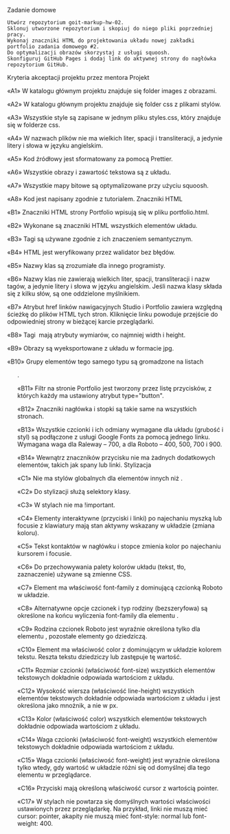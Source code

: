 Zadanie domowe

    Utwórz repozytorium goit-markup-hw-02.
    Sklonuj utworzone repozytorium i skopiuj do niego pliki poprzedniej pracy.
    Wykonaj znaczniki HTML do projektowania układu nowej zakładki portfolio zadania domowego #2.
    Do optymalizacji obrazów skorzystaj z usługi squoosh.
    Skonfiguruj GitHub Pages i dodaj link do aktywnej strony do nagłówka repozytorium GitHub.

Kryteria akceptacji projektu przez mentora Projekt

«A1» W katalogu głównym projektu znajduje się folder images z obrazami.

«A2» W katalogu głównym projektu znajduje się folder css z plikami stylów.

«A3» Wszystkie style są zapisane w jednym pliku styles.css, który znajduje się w folderze css.

«A4» W nazwach plików nie ma wielkich liter, spacji i transliteracji, a jedynie litery i słowa w
języku angielskim.

«A5» Kod źródłowy jest sformatowany za pomocą Prettier.

«A6» Wszystkie obrazy i zawartość tekstowa są z układu.

«A7» Wszystkie mapy bitowe są optymalizowane przy użyciu squoosh.

«A8» Kod jest napisany zgodnie z tutorialem. Znaczniki HTML

«B1» Znaczniki HTML strony Portfolio wpisują się w pliku portfolio.html.

«B2» Wykonane są znaczniki HTML wszystkich elementów układu.

«B3» Tagi są używane zgodnie z ich znaczeniem semantycznym.

«B4» HTML jest weryfikowany przez walidator bez błędów.

«B5» Nazwy klas są zrozumiałe dla innego programisty.

«B6» Nazwy klas nie zawierają wielkich liter, spacji, transliteracji i nazw tagów, a jedynie litery
i słowa w języku angielskim. Jeśli nazwa klasy składa się z kilku słów, są one oddzielone
myślnikiem.

«B7» Atrybut href linków nawigacyjnych Studio i Portfolio zawiera względną ścieżkę do plików HTML
tych stron. Kliknięcie linku powoduje przejście do odpowiedniej strony w bieżącej karcie
przeglądarki.

«B8» Tagi <img> mają atrybuty wymiarów, co najmniej width i height.

«B9» Obrazy są wyeksportowane z układu w formacie jpg.

«B10» Grupy elementów tego samego typu są gromadzone na listach <ul>.

«B11» Filtr na stronie Portfolio jest tworzony przez listę przycisków, z których każdy ma ustawiony
atrybut type="button".

«B12» Znaczniki nagłówka i stopki są takie same na wszystkich stronach.

«B13» Wszystkie czcionki i ich odmiany wymagane dla układu (grubość i styl) są podłączone z usługi
Google Fonts za pomocą jednego linku. Wymagana waga dla Raleway – 700, a dla Roboto – 400, 500, 700
i 900.

«B14» Wewnątrz znaczników przycisku nie ma żadnych dodatkowych elementów, takich jak spany lub
linki. Stylizacja

«C1» Nie ma stylów globalnych dla elementów innych niż <body>.

«C2» Do stylizacji służą selektory klasy.

«C3» W stylach nie ma !important.

«C4» Elementy interaktywne (przyciski i linki) po najechaniu myszką lub focusie z klawiatury mają
stan aktywny wskazany w układzie (zmiana koloru).

«С5» Tekst kontaktów w nagłówku i stopce zmienia kolor po najechaniu kursorem i focusie.

«C6» Do przechowywania palety kolorów układu (tekst, tło, zaznaczenie) używane są zmienne CSS.

«С7» Element <body> ma właściwość font-family z dominującą czcionką Roboto w układzie.

«С8» Alternatywne opcje czcionek i typ rodziny (bezszeryfowa) są określone na końcu wyliczenia
font-family dla elementu <body>.

«С9» Rodzina czcionek Roboto jest wyraźnie określona tylko dla elementu <body>, pozostałe elementy
go dziedziczą.

«С10» Element <body> ma właściwość color z dominującym w układzie kolorem tekstu. Reszta tekstu
dziedziczy lub zastępuje tę wartość.

«С11» Rozmiar czcionki (właściwość font-size) wszystkich elementów tekstowych dokładnie odpowiada
wartościom z układu.

«С12» Wysokość wiersza (właściwość line-height) wszystkich elementów tekstowych dokładnie odpowiada
wartościom z układu i jest określona jako mnożnik, a nie w px.

«С13» Kolor (właściwość color) wszystkich elementów tekstowych dokładnie odpowiada wartościom z
układu.

«С14» Waga czcionki (właściwość font-weight) wszystkich elementów tekstowych dokładnie odpowiada
wartościom z układu.

«С15» Waga czcionki (właściwość font-weight) jest wyraźnie określona tylko wtedy, gdy wartość w
układzie różni się od domyślnej dla tego elementu w przeglądarce.

«С16» Przyciski mają określoną właściwość cursor z wartością pointer.

«С17» W stylach nie powtarza się domyślnych wartości właściwości ustawionych przez przeglądarkę. Na
przykład, linki nie muszą mieć cursor: pointer, akapity nie muszą mieć font-style: normal lub
font-weight: 400.
